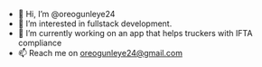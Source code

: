 - 👋 Hi, I’m @oreogunleye24
- 👀 I’m interested in fullstack development.
- 🌱 I’m currently working on an app that helps truckers with IFTA compliance
- 📫 Reach me on oreogunleye24@gmail.com

<!---
oreogunleye24/oreogunleye24 is a ✨ special ✨ repository because its `README.md` (this file) appears on your GitHub profile.
You can click the Preview link to take a look at your changes.
--->
